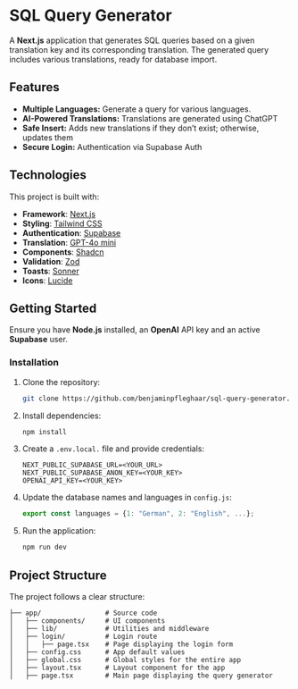 # SQL Query Generator

A **Next.js** application that generates SQL queries based on a given translation key and its corresponding translation.
The generated query includes various translations, ready for database import.

## Features

- **Multiple Languages:** Generate a query for various languages.
- **AI-Powered Translations:** Translations are generated using ChatGPT
- **Safe Insert:** Adds new translations if they don’t exist; otherwise, updates them
- **Secure Login:** Authentication via Supabase Auth

## Technologies

This project is built with:

- **Framework**: [Next.js](https://nextjs.org)
- **Styling**: [Tailwind CSS](https://tailwindcss.com)
- **Authentication**: [Supabase](https://supabase.com/)
- **Translation**: [GPT-4o mini](https://openai.com/)
- **Components**: [Shadcn](https://ui.shadcn.com)
- **Validation**: [Zod](https://zod.dev/)
- **Toasts**: [Sonner](https://sonner.emilkowal.ski/)
- **Icons**: [Lucide](https://lucide.dev/)

## Getting Started

Ensure you have **Node.js** installed, an **OpenAI** API key and an active **Supabase** user.

### Installation

1. Clone the repository:
   ```bash
   git clone https://github.com/benjaminpfleghaar/sql-query-generator.git
   ```

2. Install dependencies:
   ```bash
   npm install
   ```

3. Create a `.env.local.` file and provide credentials:
   ```plaintext
   NEXT_PUBLIC_SUPABASE_URL=<YOUR_URL>
   NEXT_PUBLIC_SUPABASE_ANON_KEY=<YOUR_KEY>
   OPENAI_API_KEY=<YOUR_KEY>
   ```

4. Update the database names and languages in `config.js`:
   ```js
   export const languages = {1: "German", 2: "English", ...};
   ```

5. Run the application:
   ```bash
   npm run dev
   ```

## Project Structure

The project follows a clear structure:

```plaintext
├── app/                # Source code
│   ├── components/     # UI components
│   ├── lib/            # Utilities and middleware
│   ├── login/          # Login route
│   │   ├── page.tsx    # Page displaying the login form
│   ├── config.css      # App default values
│   ├── global.css      # Global styles for the entire app
│   ├── layout.tsx      # Layout component for the app
│   ├── page.tsx        # Main page displaying the query generator
```